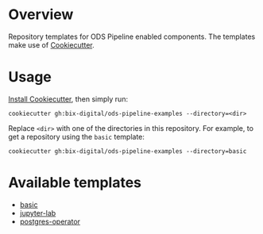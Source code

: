 # Overview

Repository templates for ODS Pipeline enabled components. The templates make use of [Cookiecutter](https://cookiecutter.readthedocs.io).

# Usage

[Install Cookiecutter](https://cookiecutter.readthedocs.io/en/latest/installation.html), then simply run:

```
cookiecutter gh:bix-digital/ods-pipeline-examples --directory=<dir>
```

Replace `<dir>` with one of the directories in this repository. For example, to get a repository using the `basic` template:

```
cookiecutter gh:bix-digital/ods-pipeline-examples --directory=basic
```

# Available templates

* [basic](basic)
* [jupyter-lab](jupyter-labe)
* [postgres-operator](postgres-operator)
